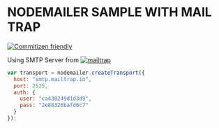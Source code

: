 # NODEMAILER SAMPLE WITH MAIL TRAP

[![Commitizen friendly](https://img.shields.io/badge/commitizen-friendly-brightgreen.svg)](http://commitizen.github.io/cz-cli/)

Using SMTP Server from [![mailtrap](https://mailtrap.io/wp-content/uploads/2021/04/mailtrap-new-logo.svg)](https://mailtrap.io/)

``` javascript
var transport = nodemailer.createTransport({
  host: "smtp.mailtrap.io",
  port: 2525,
  auth: {
    user: "ca430249d1d3d9",
    pass: "2e88326bafd6c7"
  }
});
```
